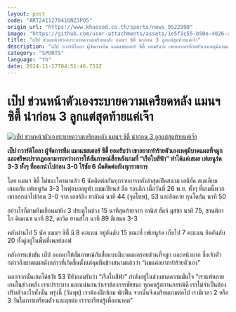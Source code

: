 ```yaml
---
layout: post
code: "ART2411270416NZ3PO5"
origin_url: "https://www.khaosod.co.th/sports/news_9522990"
image: "https://github.com/user-attachments/assets/1e5f1c55-b50e-4026-afd9-10a5e508ae6c"
title: "เป๊ป ข่วนหน้าตัวเองระบายความเครียดหลัง แมนฯ ซิตี้ นำก่อน 3 ลูกแต่สุดท้ายแค่เจ๊า"
description: "เป๊ป กวาร์ดิโอลา ผู้จัดการทีม แมนเชสเตอร์ ซิตี้ ยอมรับว่า เขาอยากทำร้ายตัวเองเหตุมีบาดแผลที่จมูก และศรีษะปรากฏออกมาระหว่างการให้สัมภาษณ์สื่อหลังเกมที่ \"เรือใบสีฟ้า\" ทำได้แค่เสมอ เฟเยนูร์ด 3-3 ทั้งๆ ที่ออกนำไปก่อน 3-0 ไร้ชัย 6 นัดติดต่อกันทุกรายการ"
category: "SPORTS"
language: "th"
date: 2024-11-27T04:51:46.731Z
---
```


# เป๊ป ข่วนหน้าตัวเองระบายความเครียดหลัง แมนฯ ซิตี้ นำก่อน 3 ลูกแต่สุดท้ายแค่เจ๊า

[![เป๊ป ข่วนหน้าตัวเองระบายความเครียดหลัง แมนฯ ซิตี้ นำก่อน 3 ลูกแต่สุดท้ายแค่เจ๊า](https://www.khaosod.co.th/wpapp/uploads/2024/11/pep-Feyenoord-7433.jpg "เป๊ป ข่วนหน้าตัวเองระบายความเครียดหลัง แมนฯ ซิตี้ นำก่อน 3 ลูกแต่สุดท้ายแค่เจ๊า")](https://www.khaosod.co.th/wpapp/uploads/2024/11/pep-Feyenoord-7433.jpg)

**เป๊ป กวาร์ดิโอลา ผู้จัดการทีม แมนเชสเตอร์ ซิตี้ ยอมรับว่า เขาอยากทำร้ายตัวเองเหตุมีบาดแผลที่จมูก และศรีษะปรากฏออกมาระหว่างการให้สัมภาษณ์สื่อหลังเกมที่ “เรือใบสีฟ้า” ทำได้แค่เสมอ เฟเยนูร์ด 3-3 ทั้งๆ ที่ออกนำไปก่อน 3-0 ไร้ชัย 6 นัดติดต่อกันทุกรายการ**

โดย แมนฯ ซิตี้ ไม่ชนะใครมาแล้ว 6 นัดติดต่อกันทุกรายการหลังล่าสุดเปิดสนาม เอติฮัด สเตเดียม เสมอกับ เฟเยนูร์ด 3-3 ในฟุตบอลยูฟ่า แชมเปียนส์ ลีก รอบลีก เมื่อวันที่ 26 พ.ย. ทั้งๆ ที่เกมนี้พวกเขาออกนำไปก่อน 3-0 จาก เออร์ลิง ฮาลันด์ นาที 44 (จุดโทษ), 53 และอิลคาย กุนโดกัน นาที 50

อย่างไรก็ตามทีมเยือนมายิง 3 ประตูในช่วง 15 นาทีสุดท้ายจาก อานิส ฮัดจ์ มุสซา นาที 75, ซานติอาโก คิเมเนซ นาที 82, ดาวิด ฮานส์โก นาที 89 ตีเสมอ 3-3

หลังผ่านไป 5 นัด แมนฯ ซิตี้ มี 8 คะแนน อยู่อันดับ 15 ขณะที่ เฟเยนูร์ด เก็บไป 7 คะแนน ยึดอันดับ 20 ทั้งคู่อยู่ในพื้นที่เพลย์ออฟ

หลังการแข่งขัน เป๊ป ออกมาให้สัมภาษณ์กับสื่อแบบมีบาดแผลรอยข่วนที่จมูก และหน้าผาก ซึ่งเจ้าตัวกล่าวถึงบาดแผลดังกล่าวที่เกิดขึ้นตั้งแต่คุมทีมข้างสนามแล้วว่า “ผมแค่อยากทำร้ายตัวเอง”

นอกจากนั้นเฮดโค้ชวัย 53 ปียังยอมรับว่า “เรือใบสีฟ้า” กำลังอยู่ในช่วงขาดความมั่นใจ “เราแพ้หลายเกมในช่วงหลัง เราเปราะบาง และแน่นอนว่าเราต้องการชัยชนะ ทุกคนรู้สถานการณ์ดี เราไม่จำเป็นต้องปรับตัวอะไรทั้งนั้น พรุ่งนี้ (วันพุธ) เราต้องฝึกซ้อม พักฟื้น จากนั้นจึงเตรียมเกมต่อไป เรามีเวลา 2 หรือ 3 วันในการเตรียมตัว และลุยต่อ เราจะเรียนรู้เพื่ออนาคต”